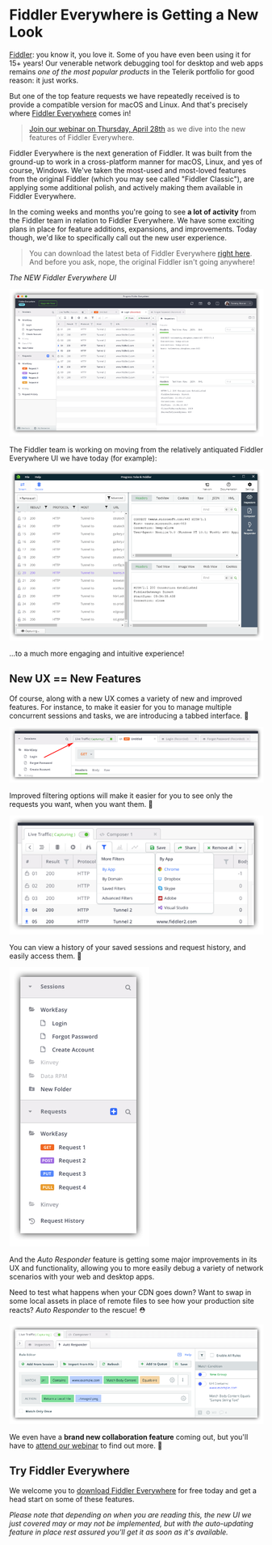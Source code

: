 # Fiddler Everywhere is Getting a New Look

[Fiddler](https://www.telerik.com/fiddler): you know it, you love it. Some of you have even been using it for 15+ years! Our venerable network debugging tool for desktop and web apps remains *one of the most popular products* in the Telerik portfolio for good reason: it just works.

But one of the top feature requests we have repeatedly received is to provide a compatible version for macOS and Linux. And that's precisely where [Fiddler Everywhere](https://www.telerik.com/fiddler-everywhere) comes in!

> [Join our webinar on Thursday, April 28th](https://www.progress.com/campaigns/kinvey/webinar-fiddler-everywhere) as we dive into the new features of Fiddler Everywhere.

Fiddler Everywhere is the next generation of Fiddler. It was built from the ground-up to work in a cross-platform manner for macOS, Linux, and yes of course, Windows. We've taken the most-used and most-loved features from the original Fiddler (which you may see called "Fiddler Classic"), are applying some additional polish, and actively making them available in Fiddler Everywhere.

In the coming weeks and months you're going to see **a lot of activity** from the Fiddler team in relation to Fiddler Everywhere. We have some exciting plans in place for feature additions, expansions, and improvements. Today though, we'd like to specifically call out the new user experience.

> You can download the latest beta of Fiddler Everywhere [right here](https://www.telerik.com/download/fiddler-everywhere). And before you ask, nope, the original Fiddler isn't going anywhere!

*The NEW Fiddler Everywhere UI*

![new fiddler everywhere ui](new-ui.png)

The Fiddler team is working on moving from the relatively antiquated Fiddler Everywhere UI we have today (for example):

![old fiddler everywhere ui](old-ui.png)

...to a much more engaging and intuitive experience!

## New UX == New Features

Of course, along with a new UX comes a variety of new and improved features. For instance, to make it easier for you to manage multiple concurrent sessions and tasks, we are introducing a tabbed interface. 📑

![fiddler everywhere tabbed ui](tabbed-ui.png)

Improved filtering options will make it easier for you to see only the requests you want, when you want them. 🔽

![fiddler everywhere filters](filters.png)

You can view a history of your saved sessions and request history, and easily access them. 📜

![fiddler everywhere saved sessions](saved-sessions.png)

And the *Auto Responder* feature is getting some major improvements in its UX and functionality, allowing you to more easily debug a variety of network scenarios with your web and desktop apps.

Need to test what happens when your CDN goes down? Want to swap in some local assets in place of remote files to see how your production site reacts? *Auto Responder* to the rescue! ⛑️

![fiddler everywhere auto responder](auto-responder.png)

We even have a **brand new collaboration feature** coming out, but you'll have to [attend our webinar](https://www.progress.com/campaigns/kinvey/webinar-fiddler-everywhere) to find out more. 🤫

## Try Fiddler Everywhere

We welcome you to [download Fiddler Everywhere](https://www.telerik.com/download/fiddler-everywhere) for free today and get a head start on some of these features.

*Please note that depending on when you are reading this, the new UI we just covered may or may not be implemented, but with the auto-updating feature in place rest assured you'll get it as soon as it's available.*
